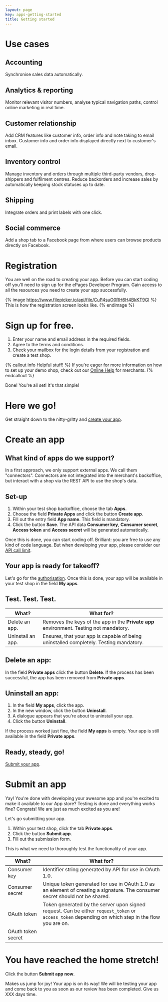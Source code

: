 ```yaml
---
layout: page
key: apps-getting-started
title: Getting started
---
```


# Use cases

## Accounting
Synchronise sales data automatically.

## Analytics & reporting
Monitor relevant visitor numbers, analyse typical navigation paths, control online marketing in real time.

## Customer relationship
Add CRM features like customer info, order info and note taking to email inbox. Customer info and order info displayed directly next to customer's email.

## Inventory control
Manage inventory and orders through multiple third-party vendors, drop-shippers and fulfilment centres. Reduce backorders and increase sales by automatically keeping stock statuses up to date.

## Shipping
Integrate orders and print labels with one click.

## Social commerce
Add a shop tab to a Facebook page from where users can browse products directly on Facebook.


# Registration

You are well on the road to creating your app. Before you can start coding off you'll need to sign up for the ePages Developer Program. Gain access to all the resources you need to create your app successfully.

{% image https://www.filepicker.io/api/file/CuP4suO0RH6H4BkKT9GI %}
This is how the registration screen looks like.
{% endimage %}

# Sign up for free.

1. Enter your name and email address in the required fields.
2. Agree to the terms and conditions.
3. Check your mailbox for the login details from your registration and create a test shop.

{% callout info Helpful stuff! %}
  If you're eager for more information on how to set up your demo shop, check out our [Online Help](https://www.online-help-center.com/) for merchants.
{% endcallout %}

Done! You're all set! It's that simple!

# Here we go!

Get straight down to the nitty-gritty and [create your app](doc:create-an-app).


# Create an app

## What kind of apps do we support?
In a first approach, we only support external apps. We call them "connectors". Connectors are not integrated into the merchant's backoffice, but interact with a shop via the REST API to use the shop's data.

## Set-up
1. Within your test shop backoffice, choose the tab **Apps**.
2. Choose the field **Private Apps** and click the button **Create app**.
3. Fill out the entry field **App name**. This field is mandatory.
4. Click the button **Save**. The API data **Consumer key**, **Consumer secret**, **Access token** and **Access secret** will be generated automatically.

Once this is done, you can start coding off. Brilliant: you are free to use any kind of code language.
But when developing your app, please consider our [API call limit](doc:api-call-limit).

## Your app is ready for takeoff?

Let's go for the [authorisation](doc:oauth).
Once this is done, your app will be available in your test shop in the field **My apps**.

## Test. Test. Test.

| What?             | What for?                                                                              |
|-------------------|----------------------------------------------------------------------------------------|
| Delete an app.    | Removes the keys of the app in the **Private app** environment. Testing not mandatory. |
| Uninstall an app. | Ensures, that your app is capable of being uninstalled completely. Testing mandatory.  |

## Delete an app:

In the field **Private apps** click the button **Delete**.
If the process has been successful, the app has been removed from **Private apps**.

## Uninstall an app:

1. In the field **My apps**, click the app.
2. In the new window, click the button **Uninstall**.
3. A dialogue appears that you're about to uninstall your app.
4. Click the button **Uninstall**.

If the process worked just fine, the field **My apps** is empty.
Your app is still available in the field **Private apps**.

## Ready, steady, go!

[Submit your app](doc:submit-an-app).

# Submit an app

Yay! You're done with developing your awesome app and you're excited to make it available to our App store? Testing is done and everything works fine? Congrats! We are just as much excited as you are!

Let's go submitting your app.

1. Within your test shop, click the tab **Private apps**.
2. Click the button **Submit app**.
3. Fill out the submission form.

This is what we need to thoroughly test the functionality of your app.

| What?              | What for?                                                                                                                                          |
|--------------------|----------------------------------------------------------------------------------------------------------------------------------------------------|
| Consumer key       | Identifier string generated by API for use in OAuth 1.0.                                                                                           |
| Consumer secret    | Unique token generated for use in OAuth 1.0 as an element of creating a signature. The consumer secret should not be shared.                       |
| OAuth token        | Token generated by the server upon signed request. Can be either `request_token` or `access_token` depending on which step in the flow you are on. |
| OAuth token secret |                                                                                                                                                    |

# You have reached the home stretch!

Click the button **Submit app now**.

Makes us jump for joy! Your app is on its way! We will be testing your app and come back to you as soon as our review has been completed. Give us XXX days time.
